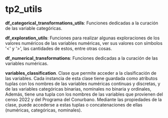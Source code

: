 # tp2_utils

**df_categorical_transformations_utils**: Funciones dedicadas a la curación de las variable categóricas.

**df_exploration_utils**: Funciones para realizar algunas exploraciones de los valores numéricos de las variables numéricas, ver sus valores con símbolos '<' y '>', las cantidades de estos, entre otras cosas.

**df_numerical_transformations**: Funciones dedicadas a la curación de las variables numéricas.

**variables_classification**. Clase que permite acceder a la clasificación de las variables. Cada instancia de esta clase tiene guardada como atributos tuplas con los nombres de las variables numéricas continuas y discretas, y de las variables categóricas binarias, nominales no binaria y ordinales, Además, tiene una tupla con los nombres de las variables que provienen del censo 2022 y del Programa del Conurbano. Mediante las propiedades de la clase, puede accederse a estas tuplas o concatenaciones de ellas (numéricas, categóricas, nominales).
